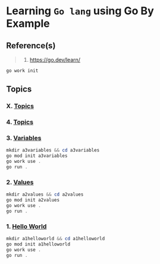 # Learning `Go lang` using Go By Example

## Reference(s)

> 1. <https://go.dev/learn/>

```powershell
go work init
```

## Topics

### X. [Topics](https://gobyexample.com/values)

### 4. [Topics](https://gobyexample.com/values)

### 3. [Variables](https://gobyexample.com/variables)

```powershell
mkdir a3variables && cd a3variables
go mod init a3variables
go work use .
go run .
```

### 2. [Values](https://gobyexample.com/values)

```powershell
mkdir a2values && cd a2values
go mod init a2values
go work use .
go run .
```

### 1. [Hello World](https://gobyexample.com/hello-world)

```powershell
mkdir a1helloworld && cd a1helloworld
go mod init a1helloworld
go work use .
go run .
```
